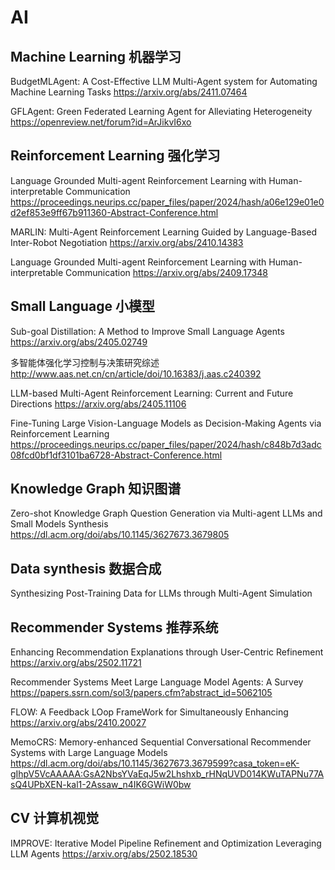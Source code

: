 # AI
## Machine Learning 机器学习
BudgetMLAgent: A Cost-Effective LLM Multi-Agent system for Automating Machine Learning Tasks
https://arxiv.org/abs/2411.07464

GFLAgent: Green Federated Learning Agent for Alleviating Heterogeneity
https://openreview.net/forum?id=ArJikvI6xo

## Reinforcement Learning 强化学习
Language Grounded Multi-agent Reinforcement Learning with Human-interpretable Communication
https://proceedings.neurips.cc/paper_files/paper/2024/hash/a06e129e01e0d2ef853e9ff67b911360-Abstract-Conference.html

MARLIN: Multi-Agent Reinforcement Learning Guided by Language-Based Inter-Robot Negotiation
https://arxiv.org/abs/2410.14383

Language Grounded Multi-agent Reinforcement Learning with Human-interpretable Communication
https://arxiv.org/abs/2409.17348

## Small Language 小模型
Sub-goal Distillation: A Method to Improve Small Language Agents
https://arxiv.org/abs/2405.02749

多智能体强化学习控制与决策研究综述
http://www.aas.net.cn/cn/article/doi/10.16383/j.aas.c240392

LLM-based Multi-Agent Reinforcement Learning: Current and Future Directions
https://arxiv.org/abs/2405.11106

Fine-Tuning Large Vision-Language Models as Decision-Making Agents via Reinforcement Learning
https://proceedings.neurips.cc/paper_files/paper/2024/hash/c848b7d3adc08fcd0bf1df3101ba6728-Abstract-Conference.html

## Knowledge Graph 知识图谱
Zero-shot Knowledge Graph Question Generation via Multi-agent LLMs and Small Models Synthesis
https://dl.acm.org/doi/abs/10.1145/3627673.3679805

## Data synthesis 数据合成
Synthesizing Post-Training Data for LLMs through Multi-Agent Simulation

## Recommender Systems 推荐系统
Enhancing Recommendation Explanations through User-Centric Refinement
https://arxiv.org/abs/2502.11721

Recommender Systems Meet Large Language Model Agents: A Survey
https://papers.ssrn.com/sol3/papers.cfm?abstract_id=5062105

FLOW: A Feedback LOop FrameWork for Simultaneously Enhancing 
https://arxiv.org/abs/2410.20027

MemoCRS: Memory-enhanced Sequential Conversational Recommender Systems with Large Language Models
https://dl.acm.org/doi/abs/10.1145/3627673.3679599?casa_token=eK-gIhpV5VcAAAAA:GsA2NbsYVaEqJ5w2Lhshxb_rHNqUVD014KWuTAPNu77AsQ4UPbXEN-kal1-2Assaw_n4IK6GWiW0bw

## CV 计算机视觉
IMPROVE: Iterative Model Pipeline Refinement and Optimization Leveraging LLM Agents
https://arxiv.org/abs/2502.18530
